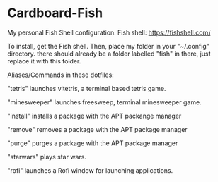 # Cardboard-Fish
My personal Fish Shell configuration. Fish shell: https://fishshell.com/


To install, get the Fish shell. Then, place my folder in your "~/.config" directory. there should already be a folder labelled "fish" in there, just replace it with this folder.


Aliases/Commands in these dotfiles:

"tetris" launches vitetris, a terminal based tetris game.

"minesweeper" launches freesweep, terminal minesweeper game.

"install" installs a package with the APT packange manager

"remove" removes a package with the APT package manager

"purge" purges a package with the APT package manager

"starwars" plays star wars.

"rofi" launches a Rofi window for launching applications.
